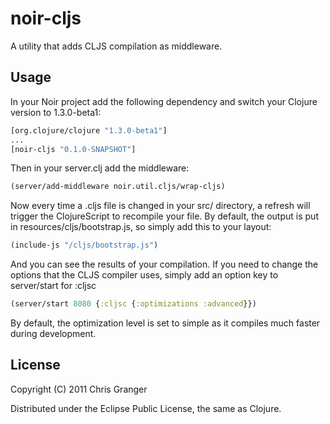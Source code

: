 # noir-cljs
A utility that adds CLJS compilation as middleware.

## Usage
In your Noir project add the following dependency and switch your Clojure version to 1.3.0-beta1:

```clojure
[org.clojure/clojure "1.3.0-beta1"]
...
[noir-cljs "0.1.0-SNAPSHOT"]
```

Then in your server.clj add the middleware:

```clojure
(server/add-middleware noir.util.cljs/wrap-cljs)
```

Now every time a .cljs file is changed in your src/ directory, a refresh will trigger the ClojureScript to recompile your file. By default, the output is put in resources/cljs/bootstrap.js, so simply add this to your layout:

```clojure
(include-js "/cljs/bootstrap.js")
```

And you can see the results of your compilation. If you need to change the options that the CLJS compiler uses, simply add an option key to server/start for :cljsc

```clojure
(server/start 8080 {:cljsc {:optimizations :advanced}})
```

By default, the optimization level is set to simple as it compiles much faster during development.

## License

Copyright (C) 2011 Chris Granger

Distributed under the Eclipse Public License, the same as Clojure.
